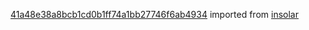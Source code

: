 [41a48e38a8bcb1cd0b1ff74a1bb27746f6ab4934](https://github.com/insolar/insolar/commit/41a48e38a8bcb1cd0b1ff74a1bb27746f6ab4934) imported from [insolar](https://github.com/insolar/insolar)
